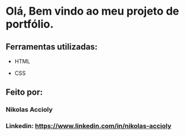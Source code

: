 # Olá, Bem vindo ao meu projeto de portfólio.

## Ferramentas utilizadas:

* HTML

* CSS

## Feito por:

### Nikolas Accioly

### Linkedin: https://www.linkedin.com/in/nikolas-accioly

```
